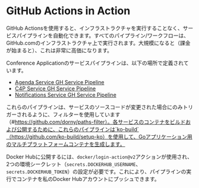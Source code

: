 # GitHub Actions in Action

GitHub Actionsを使用すると、インフラストラクチャを実行することなく、サービスパイプラインを自動化できます。すべてのパイプライン/ワークフローは、GitHub.comのインフラストラクチャ上で実行されます。大規模になると（課金が始まると）、これは非常に高価になります。

Conference Applicationのサービスパイプラインは、以下の場所で定義されています。
- [Agenda Service GH Service Pipeline](../../.github/workflows/agenda-service-service-pipeline.yaml)
- [C4P Service GH Service Pipeline](../../.github/workflows/c4p-service-service-pipeline.yaml)
- [Notifications Service GH Service Pipeline](../../.github/workflows/notifications-service-service-pipeline.yaml)

これらのパイプラインは、サービスのソースコードが変更された場合にのみトリガーされるように、フィルターを使用しています（#https://github.com/dorny/paths-filter）。各サービスのコンテナをビルドおよび公開するために、これらのパイプラインは`ko-build`（https://github.com/ko-build/setup-ko）を使用して、Goアプリケーション用のマルチプラットフォームコンテナを生成します。

Docker Hubに公開するには、`docker/login-action@v2`アクションが使用され、2つの環境シークレット（`secrets.DOCKERHUB_USERNAME`、`secrets.DOCKERHUB_TOKEN`）の設定が必要です。これにより、パイプラインの実行でコンテナを私のDocker Hubアカウントにプッシュできます。
